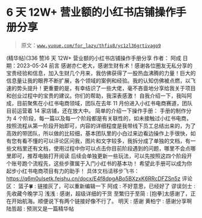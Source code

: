 # 6 天 12W+ 营业额的小红书店铺操作手册分享

> 原文：[`www.yuque.com/for_lazy/thfiu8/yc1zl36grtivago9`](https://www.yuque.com/for_lazy/thfiu8/yc1zl36grtivago9)

<ne-h2 id="2e6bd29f" data-lake-id="2e6bd29f"><ne-heading-ext><ne-heading-anchor></ne-heading-anchor><ne-heading-fold></ne-heading-fold></ne-heading-ext><ne-heading-content><ne-text id="u66d1d6be">(精华帖)(336 赞)6 天 12W+ 营业额的小红书店铺操作手册分享</ne-text></ne-heading-content></ne-h2> <ne-p id="u99f55c5f" data-lake-id="u99f55c5f"><ne-text id="ue0d9fdae">作者： 阿成</ne-text></ne-p> <ne-p id="u97718463" data-lake-id="u97718463"><ne-text id="u16169534">日期：2023-05-24</ne-text></ne-p> <ne-p id="u3227b2f8" data-lake-id="u3227b2f8"><ne-text id="uf5176ebf" ne-bold="true">前言</ne-text></ne-p> <ne-p id="uc6b4641e" data-lake-id="uc6b4641e"><ne-text id="uc4900230">感谢亦仁老大，感谢生财有术！感谢各位圈友无私分享的宝贵经验和信息，加入生财几个月来，我仿佛获得了一股热血沸腾的力量！巨大的信息量让我的眼界不断扩展，各个领域的案例和经验。我的认知仿佛被点燃，以飞速的势头提升！更重要的是，有幸结识了一些大佬，毫不吝啬地分享给我关于项目和创业过程中的宝贵的建议。你们的帮助，我深表感激！</ne-text></ne-p> <ne-p id="u4cc9657f" data-lake-id="u4cc9657f"><ne-text id="u0642cf73">自我介绍一下，我叫阿成，目前聚焦在小红书电商领域，团队在去年 11 月份进入小红书电商赛道，团队目前运营着 14 家店铺，还在放大中。</ne-text></ne-p> <ne-h1 id="521f5378" data-lake-id="521f5378"><ne-heading-ext><ne-heading-anchor></ne-heading-anchor><ne-heading-fold></ne-heading-fold></ne-heading-ext><ne-heading-content><ne-text id="u63376cb0">简单的介绍一下操作手册：</ne-text></ne-heading-content></ne-h1> <ne-p id="ue710b621" data-lake-id="ue710b621"><ne-text id="u896e8e20">手册的制作分为 4 个阶段，每一篇以及每一个阶段都是有关联性的，如未接触过小红书电商，按照流程从第一阶段开始即可，内容的详细程度是我带线下员工总结出来的，为了高效的带团队，所以做的比较细，基本团队里的小白过来边看边操作上手很快，如有您有看不懂的可以评论区问我，图片和文字较多，我拆分成了单独的文档，有一些文档里还有文档，使用过程中你可以点击你目前阶段遇到的问题，哪里不会点哪里即可，推荐电脑打开阅读</ne-text></ne-p> <ne-p id="u8a399974" data-lake-id="u8a399974"><ne-text id="u7d9d94c1">后续会单独更新一些玩法，可以先按照这四个阶段开个账号跑个流程先，这些步骤属于入门小红书的基本功！</ne-text></ne-p> <ne-p id="u3adfa671" data-lake-id="u3adfa671"><ne-text id="u95518e21">希望此手册可以成为你起步小红书电商项目有力的助手！</ne-text></ne-p> <ne-p id="u72d6671d" data-lake-id="u72d6671d"><ne-text id="u27fd73e5" style="background-color: rgb(255, 255, 255); color: rgb(47, 48, 52);">具体文档请移步飞书：</ne-text> [<ne-text id="u271e8841">https://q6m0ulsetk.feishu.cn/docx/E4f8dpgABo5BXzxK6RRcDFZSn5z</ne-text>](https://q6m0ulsetk.feishu.cn/docx/E4f8dpgABo5BXzxK6RRcDFZSn5z)</ne-p> <ne-hole id="u127d4ee1" data-lake-id="u127d4ee1"><ne-card data-card-name="hr" data-card-type="block" id="ERhgO" data-event-boundary="card"><ne-p id="u1b84e708" data-lake-id="u1b84e708"><ne-text id="u65005983">评论区：</ne-text></ne-p> <ne-p id="uef8cbcc4" data-lake-id="uef8cbcc4"><ne-text id="uf3eb30e7">篮子🍀 : 链接灰了，可以重新编辑一下</ne-text> <ne-text id="uf525d734">阿成 : 不好意思，已经好了</ne-text> <ne-text id="u13faab02">谬误剑士 : 先收藏今晚学习</ne-text> <ne-text id="ua55c9270">浅浅 : 感谢，超级详细的干货</ne-text> <ne-text id="uf4f99c0e">至繁归于至简 : [抱拳]太感谢了，正在开始航海。顺便说下有两个链接好像不行了。</ne-text> <ne-text id="u08ef4c34">明天 : 感谢</ne-text> <ne-text id="uaf74fe7e">黄柏宁 : 感谢分享啊</ne-text> <ne-text id="uf1a466a6">陆哲超 : 预测又是一篇精华帖</ne-text></ne-p></ne-card></ne-hole>